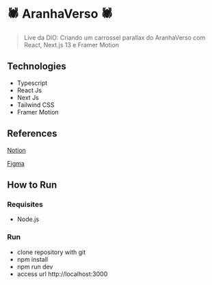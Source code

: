 # 🕷️ AranhaVerso 🕷️

> Live da DIO: Criando um carrossel parallax do AranhaVerso com React, Next.js 13 e Framer Motion

## Technologies

- Typescript
- React Js
- Next Js
- Tailwind CSS
- Framer Motion

## References

[Notion](https://www.notion.so/Live-Criando-um-carrossel-parallax-do-Aranhaverso-com-React-Next-js-13-e-Framer-Motion-2aba63c113244da593a77494b558f46a)

[Figma](https://www.figma.com/file/4IPV5HoNvUfzOVzeeTlSlM/Landpage---SpiderVerse-(Copy)?type=design&node-id=3405-20447&t=BGnl7gtQPixBp42d-0)

## How to Run

### Requisites

- Node.js

### Run

- clone repository with git
- npm install
- npm run dev
- access url http://localhost:3000
